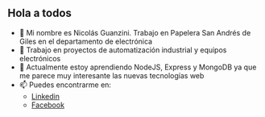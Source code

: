 ## Hola a todos
- 👋 Mi nombre es Nicolás Guanzini. Trabajo en Papelera San Andrés de Giles en el departamento de electrónica
- 👀 Trabajo en proyectos de automatización industrial y equipos electrónicos
- 🌱 Actualmente estoy aprendiendo NodeJS, Express y MongoDB ya que me parece muy interesante las nuevas tecnologías web
- 📫 Puedes encontrarme en:
  - [Linkedin](https://www.linkedin.com/in/%C3%A1ngel-nicol%C3%A1s-guanzini-759600162/)
  - [Facebook](https://www.facebook.com/nicolasguanzini/)


